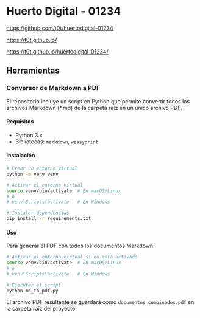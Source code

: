 # Huerto Digital - 01234

https://github.com/t0t/huertodigital-01234

https://t0t.github.io/

https://t0t.github.io/huertodigital-01234/

## Herramientas

### Conversor de Markdown a PDF

El repositorio incluye un script en Python que permite convertir todos los archivos Markdown (*.md) de la carpeta raíz en un único archivo PDF.

#### Requisitos

- Python 3.x
- Bibliotecas: `markdown`, `weasyprint`

#### Instalación

```bash
# Crear un entorno virtual
python -m venv venv

# Activar el entorno virtual
source venv/bin/activate  # En macOS/Linux
# o
# venv\Scripts\activate   # En Windows

# Instalar dependencias
pip install -r requirements.txt
```

#### Uso

Para generar el PDF con todos los documentos Markdown:

```bash
# Activar el entorno virtual si no está activado
source venv/bin/activate  # En macOS/Linux
# o
# venv\Scripts\activate   # En Windows

# Ejecutar el script
python md_to_pdf.py
```

El archivo PDF resultante se guardará como `documentos_combinados.pdf` en la carpeta raíz del proyecto.